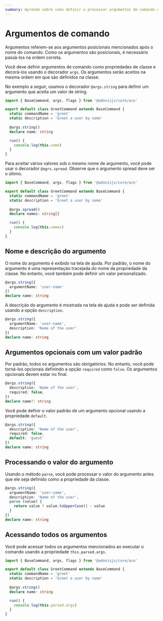 ```yaml
---
summary: Aprenda sobre como definir e processar argumentos de comando em comandos Ace.
---
```


# Argumentos de comando

Argumentos referem-se aos argumentos posicionais mencionados após o nome do comando. Como os argumentos são posicionais, é necessário passá-los na ordem correta.

Você deve definir argumentos de comando como propriedades de classe e decorá-los usando o decorador `args`. Os argumentos serão aceitos na mesma ordem em que são definidos na classe.

No exemplo a seguir, usamos o decorador `@args.string` para definir um argumento que aceita um valor de string.

```ts
import { BaseCommand, args, flags } from '@adonisjs/core/ace'

export default class GreetCommand extends BaseCommand {
  static commandName = 'greet'
  static description = 'Greet a user by name'
  
  @args.string()
  declare name: string

  run() {
    console.log(this.name)
  }
}
```

Para aceitar vários valores sob o mesmo nome de argumento, você pode usar o decorador `@agrs.spread`. Observe que o argumento spread deve ser o último.

```ts {7-8}
import { BaseCommand, args, flags } from '@adonisjs/core/ace'

export default class GreetCommand extends BaseCommand {
  static commandName = 'greet'
  static description = 'Greet a user by name'
  
  @args.spread()
  declare names: string[]

  run() {
    console.log(this.names)
  }
}
```

## Nome e descrição do argumento

O nome do argumento é exibido na tela de ajuda. Por padrão, o nome do argumento é uma representação tracejada do nome da propriedade da classe. No entanto, você também pode definir um valor personalizado.

```ts
@args.string({
  argumentName: 'user-name'
})
declare name: string
```

A descrição do argumento é mostrada na tela de ajuda e pode ser definida usando a opção `description`.

```ts
@args.string({
  argumentName: 'user-name',
  description: 'Name of the user'
})
declare name: string
```

## Argumentos opcionais com um valor padrão

Por padrão, todos os argumentos são obrigatórios. No entanto, você pode torná-los opcionais definindo a opção `required` como `false`. Os argumentos opcionais devem estar no final.

```ts
@args.string({
  description: 'Name of the user',
  required: false,
})
declare name?: string
```

Você pode definir o valor padrão de um argumento opcional usando a propriedade `default`.

```ts
@args.string({
  description: 'Name of the user',
  required: false,
  default: 'guest'
})
declare name: string
```

## Processando o valor do argumento

Usando o método `parse`, você pode processar o valor do argumento antes que ele seja definido como a propriedade da classe.

```ts
@args.string({
  argumentName: 'user-name',
  description: 'Name of the user',
  parse (value) {
    return value ? value.toUpperCase() : value
  }
})
declare name: string
```

## Acessando todos os argumentos

Você pode acessar todos os argumentos mencionados ao executar o comando usando a propriedade `this.parsed.args`.

```ts
import { BaseCommand, args, flags } from '@adonisjs/core/ace'

export default class GreetCommand extends BaseCommand {
  static commandName = 'greet'
  static description = 'Greet a user by name'
  
  @args.string()
  declare name: string

  run() {
    console.log(this.parsed.args)
  }
}
```
